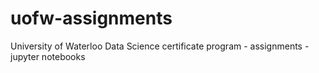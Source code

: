 # uofw-assignments
University of Waterloo Data Science certificate program - assignments - jupyter notebooks
